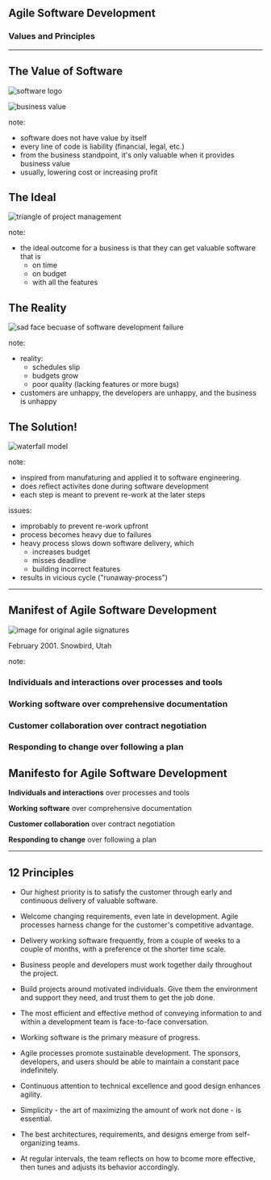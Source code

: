 ## Agile Software Development
### Values and Principles

---

## The Value of Software

![software logo](/slides/software.jpg)

![business value]() 

note:
- software does not have value by itself
- every line of code is liability (financial, legal, etc.)
- from the business standpoint, it's only valuable when it provides business value
- usually, lowering cost or increasing profit


## The Ideal

![triangle of project management](/slides/project-triangle.png) <!-- .element width="50%" -->

note:
- the ideal outcome for a business is that they can get valuable software that is
	- on time
	- on budget
	- with all the features


## The Reality

![sad face becuase of software development failure]()

note:
- reality:
	- schedules slip
	- budgets grow
	- poor quality (lacking features or more bugs)
- customers are unhappy, the developers are unhappy, and the business is unhappy


## The Solution!

![waterfall model](/slides/waterfall-model.svg) <!-- .element width="70%" -->

note: 
- inspired from manufaturing and applied it to software engineering.
- does reflect activites done during software development
- each step is meant to prevent re-work at the later steps

issues:
- improbably to prevent re-work upfront
- process becomes heavy due to failures
- heavy process slows down software delivery, which
	- increases budget
	- misses deadline
	- building incorrect features
- results in vicious cycle ("runaway-process")

---

## Manifest of Agile Software Development

![image for original agile signatures](/slides/agile-background.jpg) <!-- .element width="40%" -->

February 2001. Snowbird, Utah

note:


### Individuals and interactions over processes and tools


### Working software over comprehensive documentation


### Customer collaboration over contract negotiation


### Responding to change over following a plan


## Manifesto for Agile Software Development

**Individuals and interactions** over processes and tools

**Working software** over comprehensive documentation

**Customer collaboration** over contract negotiation

**Responding to change** over following a plan

---

## 12 Principles
- Our highest priority is to satisfy the customer through early and continuous delivery of valuable software.
- Welcome changing requirements, even late in development. Agile processes harness change for the customer's competitive advantage.
- Delivery working software frequently, from a couple of weeks to a couple of months, with a preference ot the shorter time scale.


- Business people and developers must work together daily throughout the project. 
- Build projects around motivated individuals. Give them the environment and support they need, and trust them to get the job done.
- The most efficient and effective method of conveying information to and within a development team is face-to-face conversation.


- Working software is the primary measure of progress.
- Agile processes promote sustainable development. The sponsors, developers, and users should be able to maintain a constant pace indefinitely.
- Continuous attention to technical excellence and good design enhances agility.


- Simplicity - the art of maximizing the amount of work not done - is essential.
- The best architectures, requirements, and designs emerge from self-organizing teams.
- At regular intervals, the team reflects on how to bcome more effective, then tunes and adjusts its behavior accordingly.
